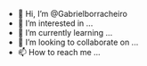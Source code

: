 - 👋 Hi, I’m @Gabrielborracheiro
- 👀 I’m interested in ...
- 🌱 I’m currently learning ...
- 💞️ I’m looking to collaborate on ...
- 📫 How to reach me ...

<!---
Gabrielborracheiro/Gabrielborracheiro is a ✨ special ✨ repository because its `README.md` (this file) appears on your GitHub profile.
You can click the Preview link to take a look at your changes.
--->
